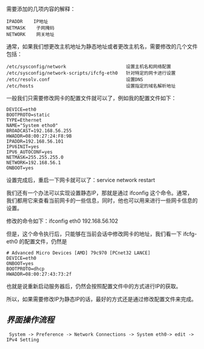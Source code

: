 需要添加的几项内容的解释：

    IPADDR    IP地址
    NETMASK    子网掩码
    NETWORK    网关地址

通常，如果我们想更改主机地址为静态地址或者更改主机名，需要修改的几个文件包括：

    /etc/sysconfig/network			            设置主机名和网络配置
    /etc/sysconfig/network-scripts/ifcfg-eth0	针对特定的网卡进行设置
    /etc/resolv.conf				            设置DNS
    /etc/hosts					                设置指定的域名解析地址
    
一般我们只需要修改网卡的配置文件就可以了，例如我的配置文件如下：

    DEVICE=eth0
    BOOTPROTO=static
    TYPE=Ethernet
    NAME="System etho0"
    BROADCAST=192.168.56.255
    HWADDR=08:00:27:24:F8:9B
    IPADDR=192.168.56.101
    IPV6INIT=yes
    IPV6_AUTOCONF=yes
    NETMASK=255.255.255.0
    NETWORK=192.168.56.1
    ONBOOT=yes
    
设置完成后，重启一下网卡就可以了：service network restart

我们还有一个办法可以实现设置静态IP，那就是通过 ifconfig 这个命令。通常，我们都用它来查看当前网卡的一些信息，同时，他也可以用来进行一些网卡信息的设置。

修改的命令如下：ifconfig eth0 192.168.56.102

但是，这个命令执行后，只能够在当前会话中修改网卡的地址，我们看一下 ifcfg-eth0 的配置文件，仍然是

    # Advanced Micro Devices [AMD] 79c970 [PCnet32 LANCE]
    DEVICE=eth0
    ONBOOT=yes
    BOOTPROTO=dhcp
    HWADDR=08:00:27:43:73:2f
也就是说重新启动服务器后，仍然会按照配置文件中的方式进行IP的获取。

所以，如果需要修改IP为静态IP的话，最好的方式还是通过修改配置文件来完成。

*界面操作流程*
--------------------

     System -> Preference -> Network Connections -> System eth0-> edit -> IPv4 Setting 
